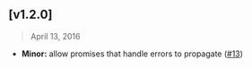 ## [v1.2.0]
> April 13, 2016

- **Minor:** allow promises that handle errors to propagate ([#13](https://github.com/substantial/sinon-stub-promise/pull/13))
